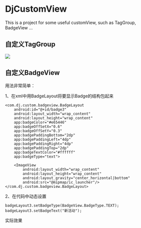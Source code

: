 # DjCustomView
This is a project for some useful  customView, such as TagGroup, BadgeView ...

## 自定义TagGroup

![](https://upload-images.jianshu.io/upload_images/1420866-326f7fd26b3af8f3.png?imageMogr2/auto-orient/strip%7CimageView2/2/w/480)


## 自定义BadgeView

用法非常简单：

1、在xml中用BadgeLayout将要显示Badge的结构包起来
```
<com.dj.custom.badgeview.BadgeLayout
    android:id="@+id/badge3"
    android:layout_width="wrap_content"
    android:layout_height="wrap_content"
    app:badgeColor="#e65446"
    app:badgeOffSetX="0.6"
    app:badgeOffSetY="0.3"
    app:badgePaddingBottom="2dp"
    app:badgePaddingLeft="4dp"
    app:badgePaddingRight="4dp"
    app:badgePaddingTop="2dp"
    app:badgeTextColor="#ffffff"
    app:badgeType="text">

    <ImageView
        android:layout_width="wrap_content"
        android:layout_height="wrap_content"
        android:layout_gravity="center_horizontal|bottom"
        android:src="@mipmap/ic_launcher"/>
</com.dj.custom.badgeview.BadgeLayout>
```

2、在代码中动态设置

```
badgeLayout3.setBadgeType(BadgeView.BadgeType.TEXT);
badgeLayout3.setBadgeText("新活动");
```

实际效果
